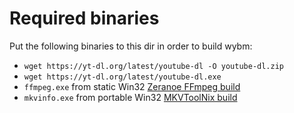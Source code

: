 # Required binaries

Put the following binaries to this dir in order to build wybm:

* `wget https://yt-dl.org/latest/youtube-dl -O youtube-dl.zip`
* `wget https://yt-dl.org/latest/youtube-dl.exe`
* `ffmpeg.exe` from static Win32 [Zeranoe FFmpeg build](http://ffmpeg.zeranoe.com/builds/)
* `mkvinfo.exe` from portable Win32 [MKVToolNix build](https://mkvtoolnix.download/downloads.html#windows)
